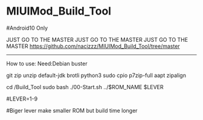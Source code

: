 # MIUIMod_Build_Tool

#Android10 Only

JUST GO TO THE MASTER
JUST GO TO THE MASTER
JUST GO TO THE MASTER
https://github.com/nacizzz/MIUIMod_Build_Tool/tree/master

-------------------------------------- ------------------

How to use: Need:Debian buster

git zip unzip default-jdk brotli python3 sudo cpio p7zip-full aapt zipalign

cd /Build_Tool sudo bash ./00-Start.sh ../$ROM_NAME $LEVER

#LEVER=1-9

#Biger lever make smaller ROM but build time longer

